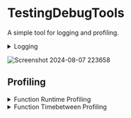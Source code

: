 # TestingDebugTools
A simple tool for logging and profiling.

<details>
<summary>Logging </summary>


### Setup
```cpp
#define TDT_DEBUG_ENABLED 1
#define TDT_PRINT_WITH_STD_COUT 1
#include "T_DEBUG_TOOLS/Logger.h"

int main()
{
  TDT_LOG("Hello World");
  return 0;
}
```

## Usage

LOG
```cpp
TDT_LOG("Message");

(HH:MM:SS) LOG: Message
```
WARN
```cpp
TDT_WARN("Message") 

filename.ext:linenumber: WARNING
  | Message
```

ERROR
```cpp
TDT_ERROR("Message")

filename.ext:linenumber: ERROR
  | Message
```

ASSERTION
```cpp
TDT_ASSERT(false, "Message")

Assertion failed: (("Message"), false), file filename.extention, line linenumber
```
</details>

![Screenshot 2024-08-07 223658](https://github.com/user-attachments/assets/64202724-e444-4628-b29f-84ce63563dc2)


## Profiling
  
<details>
<summary> Function Runtime Profiling </summary>

To profile a function call TDT_PROFILER_PROFILE_SCOPE() at the beginning of the scope. Each call to TDT_PROFILER_PROFILE_SCOPE() pushes to the Proflier Collector Stack. When the last stack data is poped the Profiler Collector will print stats sorted by total runtime.

```cpp
void Func()
{
  TDT_PROFILER_PROFILE_SCOPE();
  //Rest of Func
}
```

Output
![Screenshot 2024-08-07 225615](https://github.com/user-attachments/assets/cffff850-2d83-4c90-b2e1-9be52e5517ac)
  - Ttl: Total function runtime in ms
  - Min: Shortest function runtime in ms
  - Avg: Average function runtime in ms
  - Max: Longest function runtime
  - Cnt: Time function was called

</details>

<details>
<summary> Function Timebetween Profiling </summary>

```cpp
#define TDT_DEBUG_ENABLED 1
#define TDT_PRINT_WITH_STD_COUT 1
#include "src/include/T_DEBUG_TOOLS/Logger.h"
#include "src/include/T_DEBUG_TOOLS/Profiler.h"

int callTimes = 0;

void Print()
{
  TDT_PROFILER_PROFILE_TIMEBETWEEN(std::chrono::microseconds(500), std::chrono::microseconds(10));
  TDT_LOG("Log Text");
  callTimes ++;
}

int main()
{
  std::chrono::time_point<std::chrono::high_resolution_clock> lastCallTime = std::chrono::high_resolution_clock::now();
  while(callTimes < 10)
  {
    if(std::chrono::duration_cast<std::chrono::microseconds>(std::chrono::high_resolution_clock::now() - lastCallTime) >= std::chrono::microseconds(500))
    {
      Print();
      lastCallTime = std::chrono::high_resolution_clock::now();
    }
  }


  TDT_PROFILER_PRINT_TIMEBETWEEN();
  return 0;
}
```

Output
![Screenshot 2024-08-07 225615](https://github.com/user-attachments/assets/bdcac419-df10-4780-b2df-a1ca8849868b)

  - CTS: Count of timebetween being too short (Lower is better)
  - CTL: Count of timebetween being too long (Lower is better)
  - COT: Count of timbetween being on time (Higher is better)
  - FST: Fastest timebetween
  - SLW: Slowest timebetwen

</details>


